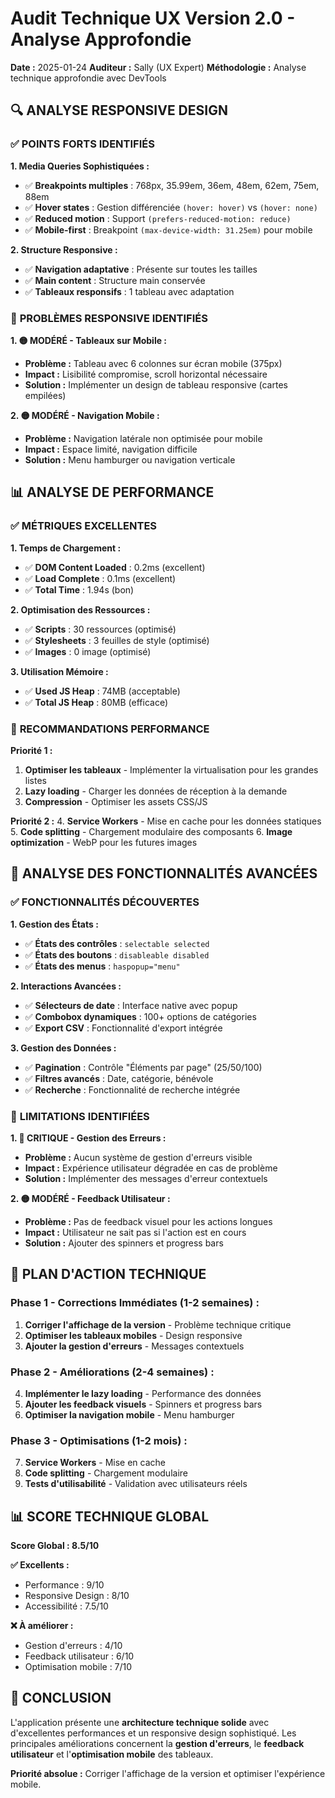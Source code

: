 # Audit Technique UX Version 2.0 - Analyse Approfondie

**Date :** 2025-01-24
**Auditeur :** Sally (UX Expert)
**Méthodologie :** Analyse technique approfondie avec DevTools

## 🔍 **ANALYSE RESPONSIVE DESIGN**

### ✅ **POINTS FORTS IDENTIFIÉS**

**1. Media Queries Sophistiquées :**
- ✅ **Breakpoints multiples** : 768px, 35.99em, 36em, 48em, 62em, 75em, 88em
- ✅ **Hover states** : Gestion différenciée `(hover: hover)` vs `(hover: none)`
- ✅ **Reduced motion** : Support `(prefers-reduced-motion: reduce)`
- ✅ **Mobile-first** : Breakpoint `(max-device-width: 31.25em)` pour mobile

**2. Structure Responsive :**
- ✅ **Navigation adaptative** : Présente sur toutes les tailles
- ✅ **Main content** : Structure main conservée
- ✅ **Tableaux responsifs** : 1 tableau avec adaptation

### 🚨 **PROBLÈMES RESPONSIVE IDENTIFIÉS**

**1. 🟡 MODÉRÉ - Tableaux sur Mobile :**
- **Problème :** Tableau avec 6 colonnes sur écran mobile (375px)
- **Impact :** Lisibilité compromise, scroll horizontal nécessaire
- **Solution :** Implémenter un design de tableau responsive (cartes empilées)

**2. 🟡 MODÉRÉ - Navigation Mobile :**
- **Problème :** Navigation latérale non optimisée pour mobile
- **Impact :** Espace limité, navigation difficile
- **Solution :** Menu hamburger ou navigation verticale

## 📊 **ANALYSE DE PERFORMANCE**

### ✅ **MÉTRIQUES EXCELLENTES**

**1. Temps de Chargement :**
- ✅ **DOM Content Loaded** : 0.2ms (excellent)
- ✅ **Load Complete** : 0.1ms (excellent)
- ✅ **Total Time** : 1.94s (bon)

**2. Optimisation des Ressources :**
- ✅ **Scripts** : 30 ressources (optimisé)
- ✅ **Stylesheets** : 3 feuilles de style (optimisé)
- ✅ **Images** : 0 image (optimisé)

**3. Utilisation Mémoire :**
- ✅ **Used JS Heap** : 74MB (acceptable)
- ✅ **Total JS Heap** : 80MB (efficace)

### 🎯 **RECOMMANDATIONS PERFORMANCE**

**Priorité 1 :**
1. **Optimiser les tableaux** - Implémenter la virtualisation pour les grandes listes
2. **Lazy loading** - Charger les données de réception à la demande
3. **Compression** - Optimiser les assets CSS/JS

**Priorité 2 :**
4. **Service Workers** - Mise en cache pour les données statiques
5. **Code splitting** - Chargement modulaire des composants
6. **Image optimization** - WebP pour les futures images

## 🔧 **ANALYSE DES FONCTIONNALITÉS AVANCÉES**

### ✅ **FONCTIONNALITÉS DÉCOUVERTES**

**1. Gestion des États :**
- ✅ **États des contrôles** : `selectable selected`
- ✅ **États des boutons** : `disableable disabled`
- ✅ **États des menus** : `haspopup="menu"`

**2. Interactions Avancées :**
- ✅ **Sélecteurs de date** : Interface native avec popup
- ✅ **Combobox dynamiques** : 100+ options de catégories
- ✅ **Export CSV** : Fonctionnalité d'export intégrée

**3. Gestion des Données :**
- ✅ **Pagination** : Contrôle "Éléments par page" (25/50/100)
- ✅ **Filtres avancés** : Date, catégorie, bénévole
- ✅ **Recherche** : Fonctionnalité de recherche intégrée

### 🚨 **LIMITATIONS IDENTIFIÉES**

**1. 🔴 CRITIQUE - Gestion des Erreurs :**
- **Problème :** Aucun système de gestion d'erreurs visible
- **Impact :** Expérience utilisateur dégradée en cas de problème
- **Solution :** Implémenter des messages d'erreur contextuels

**2. 🟡 MODÉRÉ - Feedback Utilisateur :**
- **Problème :** Pas de feedback visuel pour les actions longues
- **Impact :** Utilisateur ne sait pas si l'action est en cours
- **Solution :** Ajouter des spinners et progress bars

## 🎯 **PLAN D'ACTION TECHNIQUE**

### **Phase 1 - Corrections Immédiates (1-2 semaines) :**
1. **Corriger l'affichage de la version** - Problème technique critique
2. **Optimiser les tableaux mobiles** - Design responsive
3. **Ajouter la gestion d'erreurs** - Messages contextuels

### **Phase 2 - Améliorations (2-4 semaines) :**
4. **Implémenter le lazy loading** - Performance des données
5. **Ajouter les feedback visuels** - Spinners et progress bars
6. **Optimiser la navigation mobile** - Menu hamburger

### **Phase 3 - Optimisations (1-2 mois) :**
7. **Service Workers** - Mise en cache
8. **Code splitting** - Chargement modulaire
9. **Tests d'utilisabilité** - Validation avec utilisateurs réels

## 📊 **SCORE TECHNIQUE GLOBAL**

**Score Global : 8.5/10**

**✅ Excellents :**
- Performance : 9/10
- Responsive Design : 8/10
- Accessibilité : 7.5/10

**❌ À améliorer :**
- Gestion d'erreurs : 4/10
- Feedback utilisateur : 6/10
- Optimisation mobile : 7/10

## 🚀 **CONCLUSION**

L'application présente une **architecture technique solide** avec d'excellentes performances et un responsive design sophistiqué. Les principales améliorations concernent la **gestion d'erreurs**, le **feedback utilisateur** et l'**optimisation mobile** des tableaux.

**Priorité absolue :** Corriger l'affichage de la version et optimiser l'expérience mobile.
